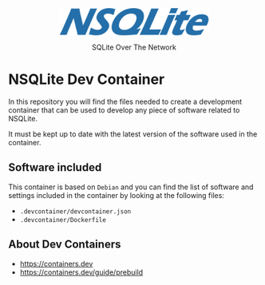 <p align="center">
  <p align="center">
    <img align="center" width="300" src="https://raw.githubusercontent.com/nsqlite/nsqlite/main/assets/NSQLite.png"/>
  </p>
  <p align="center">
    SQLite Over The Network
  </p>
</p>

# NSQLite Dev Container

In this repository you will find the files needed to create a development
container that can be used to develop any piece of software related to NSQLite.

It must be kept up to date with the latest version of the software used in the
container.

## Software included

This container is based on `Debian` and you can find the list of software and
settings included in the container by looking at the following files:

- `.devcontainer/devcontainer.json`
- `.devcontainer/Dockerfile`

## About Dev Containers

- https://containers.dev
- https://containers.dev/guide/prebuild
